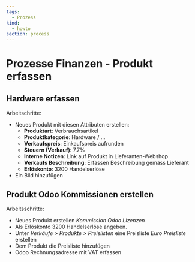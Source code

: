 ```yaml
---
tags:
  - Prozess
kind:
  - howto
section: process
---
```


# Prozesse Finanzen - Produkt erfassen

## Hardware erfassen

Arbeitschritte:

- Neues Produkt mit diesen Attributen erstellen:
  - **Produktart**: Verbrauchsartikel
  - **Produktkategorie**: Hardware / ...
  - **Verkaufspreis**: Einkaufspreis aufrunden
  - **Steuern (Verkauf)**: 7.7%
  - **Interne Notizen**: Link auf Produkt in Lieferanten-Webshop
  - **Verkaufs Beschreibung**: Erfassen Beschreibung gemäss Lieferant
  - **Erlöskonto**: 3200 Handelserlöse
- Ein Bild hinzufügen

## Produkt Odoo Kommissionen erstellen

Arbeitsschritte:

- Neues Produkt erstellen _Kommission Odoo Lizenzen_
- Als Erlöskonto 3200 Handelserlöse angeben.
- Unter _Verkäufe > Produkte > Preislisten_ eine Preisliste _Euro Preisliste_ erstellen
- Dem Produkt die Preisliste hinzufügen
- Odoo Rechnungsadresse mit VAT erfassen
